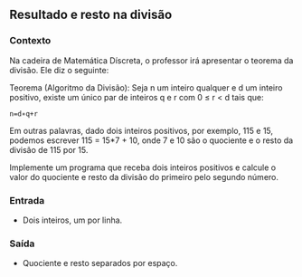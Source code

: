 ## Resultado e resto na divisão

### Contexto
Na cadeira de Matemática Díscreta, o professor irá apresentar o teorema da divisão. Ele diz o seguinte:

Teorema (Algoritmo da Divisão): Seja n um inteiro qualquer e d um inteiro positivo, existe um único par de inteiros q e r com 0 ≤ r < d tais que:

    n=d∗q+r

Em outras palavras, dado dois inteiros positivos, por exemplo, 115 e 15, podemos escrever 115 = 15*7 + 10, onde 7 e 10 são o quociente e o resto da divisão de 115 por 15.

Implemente um programa que receba dois inteiros positivos e calcule o valor do quociente e resto da divisão do primeiro pelo segundo número.

### Entrada
- Dois inteiros, um por linha.

### Saída
- Quociente e resto separados por espaço.

